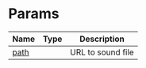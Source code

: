 # Params

<table><thead><tr><th>Name</th><th data-type="select">Type</th><th>Description</th></tr></thead><tbody><tr><td><a href="path.md">path</a></td><td></td><td>URL to sound file</td></tr></tbody></table>
